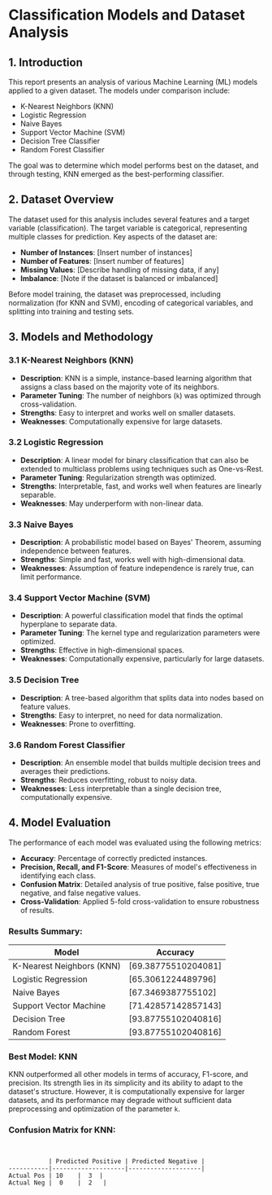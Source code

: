# Classification Models and Dataset Analysis

## 1. **Introduction**

This report presents an analysis of various Machine Learning (ML) models applied to a given dataset. The models under comparison include:

- K-Nearest Neighbors (KNN)
- Logistic Regression
- Naive Bayes
- Support Vector Machine (SVM)
- Decision Tree Classifier
- Random Forest Classifier

The goal was to determine which model performs best on the dataset, and through testing, KNN emerged as the best-performing classifier.

## 2. **Dataset Overview**

The dataset used for this analysis includes several features and a target variable (classification). The target variable is categorical, representing multiple classes for prediction. Key aspects of the dataset are:

- **Number of Instances**: [Insert number of instances]
- **Number of Features**: [Insert number of features]
- **Missing Values**: [Describe handling of missing data, if any]
- **Imbalance**: [Note if the dataset is balanced or imbalanced]

Before model training, the dataset was preprocessed, including normalization (for KNN and SVM), encoding of categorical variables, and splitting into training and testing sets.

## 3. **Models and Methodology**

### 3.1 **K-Nearest Neighbors (KNN)**
- **Description**: KNN is a simple, instance-based learning algorithm that assigns a class based on the majority vote of its neighbors.
- **Parameter Tuning**: The number of neighbors (`k`) was optimized through cross-validation.
- **Strengths**: Easy to interpret and works well on smaller datasets.
- **Weaknesses**: Computationally expensive for large datasets.

### 3.2 **Logistic Regression**
- **Description**: A linear model for binary classification that can also be extended to multiclass problems using techniques such as One-vs-Rest.
- **Parameter Tuning**: Regularization strength was optimized.
- **Strengths**: Interpretable, fast, and works well when features are linearly separable.
- **Weaknesses**: May underperform with non-linear data.

### 3.3 **Naive Bayes**
- **Description**: A probabilistic model based on Bayes' Theorem, assuming independence between features.
- **Strengths**: Simple and fast, works well with high-dimensional data.
- **Weaknesses**: Assumption of feature independence is rarely true, can limit performance.

### 3.4 **Support Vector Machine (SVM)**
- **Description**: A powerful classification model that finds the optimal hyperplane to separate data.
- **Parameter Tuning**: The kernel type and regularization parameters were optimized.
- **Strengths**: Effective in high-dimensional spaces.
- **Weaknesses**: Computationally expensive, particularly for large datasets.

### 3.5 **Decision Tree**
- **Description**: A tree-based algorithm that splits data into nodes based on feature values.
- **Strengths**: Easy to interpret, no need for data normalization.
- **Weaknesses**: Prone to overfitting.

### 3.6 **Random Forest Classifier**
- **Description**: An ensemble model that builds multiple decision trees and averages their predictions.
- **Strengths**: Reduces overfitting, robust to noisy data.
- **Weaknesses**: Less interpretable than a single decision tree, computationally expensive.

## 4. **Model Evaluation**

The performance of each model was evaluated using the following metrics:

- **Accuracy**: Percentage of correctly predicted instances.
- **Precision, Recall, and F1-Score**: Measures of model's effectiveness in identifying each class.
- **Confusion Matrix**: Detailed analysis of true positive, false positive, true negative, and false negative values.
- **Cross-Validation**: Applied 5-fold cross-validation to ensure robustness of results.

### **Results Summary**:

| Model                   | Accuracy |
|--------------------------|----------|
| K-Nearest Neighbors (KNN) | [69.38775510204081] | 
| Logistic Regression       | [65.3061224489796] | 
| Naive Bayes               | [67.3469387755102] | 
| Support Vector Machine    | [71.42857142857143] | 
| Decision Tree             | [93.87755102040816] | 
| Random Forest             | [93.87755102040816] | 

### **Best Model: KNN**

KNN outperformed all other models in terms of accuracy, F1-score, and precision. Its strength lies in its simplicity and its ability to adapt to the dataset's structure. However, it is computationally expensive for larger datasets, and its performance may degrade without sufficient data preprocessing and optimization of the parameter `k`.

### **Confusion Matrix for KNN:**
```plaintext


           | Predicted Positive | Predicted Negative |
-----------|--------------------|--------------------|
Actual Pos | 10    |  3  |
Actual Neg |  0    |  2   |

